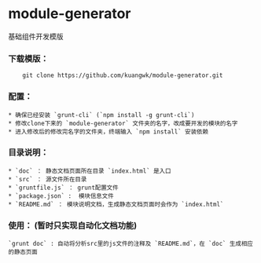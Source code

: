 module-generator
==========

基础组件开发模版

### 下载模版：

		git clone https://github.com/kuangwk/module-generator.git

### 配置：
	
	* 确保已经安装 `grunt-cli` (`npm install -g grunt-cli`)
	* 修改clone下来的 `module-generator` 文件夹的名字，改成要开发的模块的名字
	* 进入修改后的修改完名字的文件夹，终端输入 `npm install` 安装依赖

### 目录说明：
	
	* `doc` ： 静态文档页面所在目录 `index.html` 是入口
	* `src` ： 源文件所在目录
	* `gruntfile.js` ： grunt配置文件
	* `package.json` :  模块信息文件
	* `README.md` ： 模块说明文档，生成静态文档页面时会作为 `index.html`
	
### 使用： (暂时只实现自动化文档功能)

	`grunt doc` : 自动将分析src里的js文件的注释及 `README.md`，在 `doc` 生成相应的静态页面 
	
		
